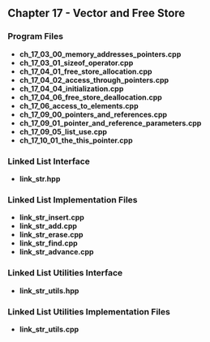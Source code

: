 ## Chapter 17 - Vector and Free Store

### Program Files
* **ch_17_03_00_memory_addresses_pointers.cpp** 
* **ch_17_03_01_sizeof_operator.cpp**
* **ch_17_04_01_free_store_allocation.cpp**
* **ch_17_04_02_access_through_pointers.cpp**
* **ch_17_04_04_initialization.cpp**
* **ch_17_04_06_free_store_deallocation.cpp**
* **ch_17_06_access_to_elements.cpp**
* **ch_17_09_00_pointers_and_references.cpp**
* **ch_17_09_01_pointer_and_reference_parameters.cpp**
* **ch_17_09_05_list_use.cpp**
* **ch_17_10_01_the_this_pointer.cpp**

### Linked List Interface
* **link_str.hpp**

### Linked List Implementation Files
* **link_str_insert.cpp**
* **link_str_add.cpp**
* **link_str_erase.cpp**
* **link_str_find.cpp**
* **link_str_advance.cpp**

### Linked List Utilities Interface
* **link_str_utils.hpp**

### Linked List Utilities Implementation Files
* **link_str_utils.cpp**
